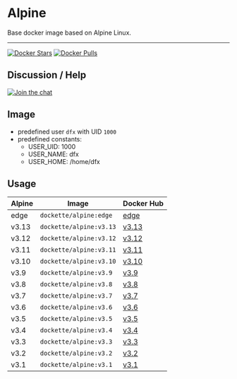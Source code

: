 # Alpine

Base docker image based on Alpine Linux.

-----

[![Docker Stars](https://img.shields.io/docker/stars/dockette/alpine.svg?style=flat)](https://hub.docker.com/r/dockette/alpine/)
[![Docker Pulls](https://img.shields.io/docker/pulls/dockette/alpine.svg?style=flat)](https://hub.docker.com/r/dockette/alpine/)

## Discussion / Help

[![Join the chat](https://img.shields.io/gitter/room/dockette/dockette.svg?style=flat-square)](https://gitter.im/contributte/contributte?utm_source=badge&utm_medium=badge&utm_campaign=pr-badge&utm_content=badge)

## Image

- predefined user `dfx` with UID `1000`
- predefined constants:
    - USER_UID: 1000
    - USER_NAME: dfx
    - USER_HOME: /home/dfx

## Usage

| Alpine | Image                   | Docker Hub |
|--------|-------------------------|------------|
| edge   | `dockette/alpine:edge`  | [edge](https://hub.docker.com/r/dockette/alpine)  |
| v3.13  | `dockette/alpine:v3.13` | [v3.13](https://hub.docker.com/r/dockette/alpine) |
| v3.12  | `dockette/alpine:v3.12` | [v3.12](https://hub.docker.com/r/dockette/alpine) |
| v3.11  | `dockette/alpine:v3.11` | [v3.11](https://hub.docker.com/r/dockette/alpine) |
| v3.10  | `dockette/alpine:v3.10` | [v3.10](https://hub.docker.com/r/dockette/alpine) |
| v3.9   | `dockette/alpine:v3.9`  | [v3.9](https://hub.docker.com/r/dockette/alpine)  |
| v3.8   | `dockette/alpine:v3.8`  | [v3.8](https://hub.docker.com/r/dockette/alpine)  |
| v3.7   | `dockette/alpine:v3.7`  | [v3.7](https://hub.docker.com/r/dockette/alpine)  |
| v3.6   | `dockette/alpine:v3.6`  | [v3.6](https://hub.docker.com/r/dockette/alpine)  |
| v3.5   | `dockette/alpine:v3.5`  | [v3.5](https://hub.docker.com/r/dockette/alpine)  |
| v3.4   | `dockette/alpine:v3.4`  | [v3.4](https://hub.docker.com/r/dockette/alpine)  |
| v3.3   | `dockette/alpine:v3.3`  | [v3.3](https://hub.docker.com/r/dockette/alpine)  |
| v3.2   | `dockette/alpine:v3.2`  | [v3.2](https://hub.docker.com/r/dockette/alpine)  |
| v3.1   | `dockette/alpine:v3.1`  | [v3.1](https://hub.docker.com/r/dockette/alpine)  |
